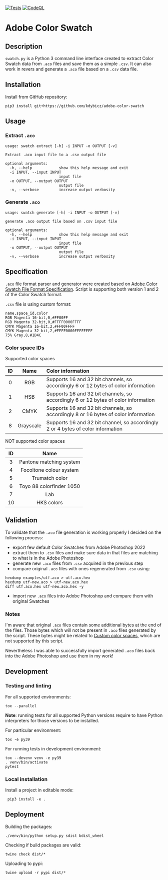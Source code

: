 [![Tests](https://github.com/kdybicz/adobe-color-swatch/actions/workflows/tests.yml/badge.svg)](https://github.com/kdybicz/adobe-color-swatch/actions/workflows/tests.yml)
[![CodeQL](https://github.com/kdybicz/adobe-color-swatch/actions/workflows/codeql-analysis.yml/badge.svg)](https://github.com/kdybicz/adobe-color-swatch/actions/workflows/codeql-analysis.yml)

# Adobe Color Swatch

## Description

`swatch.py` is a Python 3 command line interface created to extract Color
Swatch data from `.aco` files and save them as a simple `.csv`. It can also
work in revers and generate a `.aco` file based on a `.csv` data file.

## Installation

Install from GitHub repository:
```
pip3 install git+https://github.com/kdybicz/adobe-color-swatch
```

## Usage

### Extract `.aco`

```
usage: swatch extract [-h] -i INPUT -o OUTPUT [-v]

Extract .aco input file to a .csv output file

optional arguments:
  -h, --help            show this help message and exit
  -i INPUT, --input INPUT
                        input file
  -o OUTPUT, --output OUTPUT
                        output file
  -v, --verbose         increase output verbosity
```

### Generate `.aco`

```
usage: swatch generate [-h] -i INPUT -o OUTPUT [-v]

generate .aco output file based on .csv input file

optional arguments:
  -h, --help            show this help message and exit
  -i INPUT, --input INPUT
                        input file
  -o OUTPUT, --output OUTPUT
                        output file
  -v, --verbose         increase output verbosity
```

## Specification

`.aco` file format parser and generator were created based on
[Adobe Color Swatch File Format Specification](https://www.adobe.com/devnet-apps/photoshop/fileformatashtml/#50577411_pgfId-1055819).
Script is supporting both version 1 and 2 of the Color Swatch format.

`.csv` file is using custom format:

```
name,space_id,color
RGB Magenta 16-bit,0,#FF00FF
RGB Magenta 32-bit,0,#FFFF0000FFFF
CMYK Magenta 16-bit,2,#FF00FFFF
CMYK Magenta 32-bit,2,#FFFF0000FFFFFFFF
75% Gray,8,#1D4C
```

### Color space IDs

Supported color spaces

| ID | Name       | Color information                                                                  |
|:--:|:----------:|:-----------------------------------------------------------------------------------|
| 0  | RGB        | Supports 16 and 32 bit channels, so accordingly 6 or 12 bytes of color information |
| 1  | HSB        | Supports 16 and 32 bit channels, so accordingly 6 or 12 bytes of color information |
| 2  | CMYK       | Supports 16 and 32 bit channels, so accordingly 8 or 16 bytes of color information |
| 8  | Grayscale  | Supports 16 and 32 bit channel, so accordingly 2 or 4 bytes of color information   |

NOT supported color spaces

| ID | Name                     |
|:--:|:------------------------:|
| 3  | Pantone matching system  |
| 4  | Focoltone colour system  |
| 5  | Trumatch color           |
| 6  | Toyo 88 colorfinder 1050 |
| 7  | Lab                      |
| 10 | HKS colors               |

## Validation

To validate that the `.aco` file generation is working properly I decided on
the following process:
* export few default Color Swatches from Adobe Photoshop 2022
* extract them to `.csv` files and make sure data in that files are matching
  to what is in the Adobe Photoshop
* generate new `.aco` files from `.csv` acquired in the previous step
* compare original `.aco` files with ones regenerated from `.csv` using:
```
hexdump examples/utf.aco > utf.aco.hex
hexdump utf-new.aco > utf-new.aco.hex
diff utf.aco.hex utf-new.aco.hex -y
```
* import new `.aco` files into Adobe Photoshop and compare them with original
  Swatches

### Notes

I'm aware that original `.aco` files contain some additional bytes at the end
of the files. Those bytes which will not be present in `.aco` files generated
by the script. These bytes might be related to
[Custom color spaces](https://www.adobe.com/devnet-apps/photoshop/fileformatashtml/#50577411_28552),
which are not supported by this script.

Nevertheless I was able to successfully import generated `.aco` files back into
the Adobe Photoshop and use them in my work!

## Development

### Testing and linting

For all supported environments:
```
tox --parallel
```
**Note**: running tests for all supported Python versions require to have
Python interpreters  for those versions to be installed.

For particular environment:
```
tox -e py39
```

For running tests in development environment:
```
tox --devenv venv -e py39
. venv/bin/activate
pytest
```

### Local installation

Install a project in editable mode:
```
 pip3 install -e .
```

## Deployment

Building the packages:
```
./venv/bin/python setup.py sdist bdist_wheel
```

Checking if build packages are valid:
```
twine check dist/*
```

Uploading to pypi:
```
twine upload -r pypi dist/*
```
